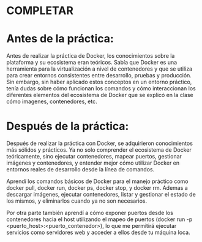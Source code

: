 # COMPLETAR  
# Antes de la práctica:
Antes de realizar la práctica de Docker, los conocimientos sobre la plataforma y su ecosistema eran teóricos. Sabía que Docker es una herramienta para la virtualización a nivel de contenedores y que se utiliza para crear entornos consistentes entre desarrollo, pruebas y producción. Sin embargo, sin haber aplicado estos conceptos en un entorno práctico, tenía dudas sobre cómo funcionan los comandos y cómo interaccionan los diferentes elementos del ecosistema de Docker que se explicó en la clase cómo imagenes, contenedores, etc.
# Después de la práctica:
Después de realizar la práctica con Docker, se adquirieron conocimientos más sólidos y prácticos. Ya no solo comprender el ecosistema de Docker teóricamente, sino ejecutar contenedores, mapear puertos, gestionar imágenes y contenedores, y entender mejor cómo utilizar Docker en entornos reales de desarrollo desde la línea de comandos.

Aprendí los comandos básicos de Docker para el manejo práctico como docker pull, docker run, docker ps, docker stop, y docker rm. Ademas a descargar imágenes, ejecutar contenedores, listar y gestionar el estado de los mismos, y eliminarlos cuando ya no son necesarios.

Por otra parte también aprendí a cómo exponer puertos desde los contenedores hacia el host utilizando el mapeo de puertos (docker run -p <puerto_host>:<puerto_contenedor>), lo que me permitirá ejecutar servicios como servidores web y acceder a ellos desde tu máquina loca.
